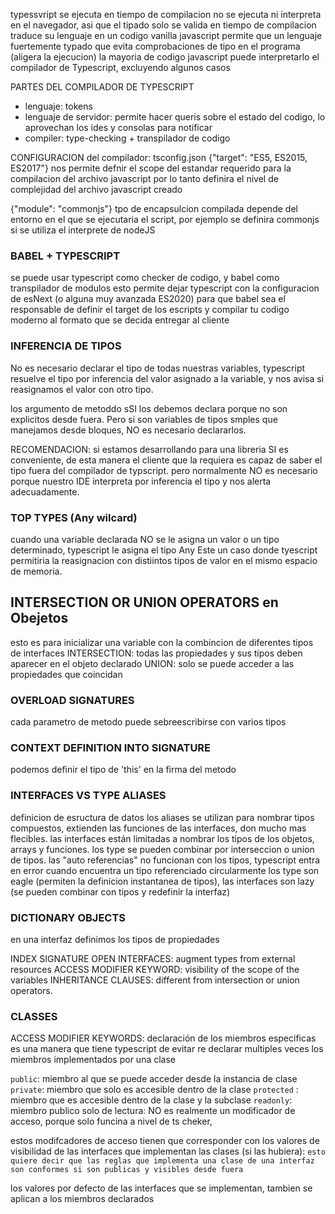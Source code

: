 typessvript se ejecuta en tiempo de compilacion
no se ejecuta ni interpreta en el navegador, asi que el tipado solo se valida en tiempo de compilacion
traduce su lenguaje en un codigo vanilla javascript
permite que un lenguaje fuertemente typado que evita comprobaciones de tipo en el programa (aligera la ejecucion)
la mayoria de codigo javascript puede interpretarlo el compilador de Typescript, excluyendo algunos casos 

PARTES DEL COMPILADOR DE TYPESCRIPT
- lenguaje: tokens
- lenguaje de servidor: permite hacer queris sobre el estado del codigo, lo aprovechan los ides y consolas para notificar
- compiler: type-checking + transpilador de codigo


CONFIGURACION del compilador: tsconfig.json
{"target": "ES5, ES2015, ES2017"}
nos permite defnir el scope del estandar requerido para la compilacion del archivo javascript
por lo tanto definira el nivel de complejidad del archivo javascript creado

{"module": "commonjs"}
tpo de encapsulcion compilada
depende del entorno en el que se ejecutaria el script, por ejemplo se definira commonjs si se utiliza el interprete de nodeJS 


### BABEL + TYPESCRIPT
se puede usar typescript como checker de codigo, y babel como transpilador de modulos
esto permite dejar typescript con la configuracion de esNext (o alguna muy avanzada ES2020) para que babel sea el responsable de definir el target de los escripts y compilar tu codigo moderno al formato que se decida entregar al cliente

### INFERENCIA DE TIPOS
No es necesario declarar el tipo de todas nuestras variables, typescript resuelve el tipo por inferencia del valor asignado a la variable, y nos avisa si reasignamos el valor con otro tipo.

los argumento de metoddo sSI los debemos declara porque no son explicitos desde fuera. Pero si son variables de tipos smples que manejamos desde bloques, NO es necesario declararlos.

RECOMENDACION: si estamos desarrollando para una libreria SI es conveniente, de esta manera el cliente que la requiera es capaz de saber el tipo fuera del compilador de typscript. pero normalmente NO es necesario porque nuestro IDE interpreta por inferencia el tipo y nos alerta adecuadamente.

### TOP TYPES (Any wilcard)
cuando una variable declarada NO se le asigna un valor o un tipo determinado, typescript le asigna el tipo Any
Este un caso donde tyescript permitiria la reasignacion con distiintos tipos de valor en el mismo espacio de memoria.

## INTERSECTION OR UNION OPERATORS en Obejetos
esto es para inicializar una variable con la combincion de diferentes tipos de interfaces
INTERSECTION: todas las propiedades y sus tipos deben aparecer en el objeto declarado
UNION: solo se puede acceder a las propiedades que coincidan

### OVERLOAD SIGNATURES
cada parametro de metodo puede sebreescribirse con varios tipos

### CONTEXT DEFINITION INTO SIGNATURE
podemos definir el tipo de 'this' en la firma del metodo

### INTERFACES VS TYPE ALIASES
definicion de esructura de datos
los aliases se utilizan para nombrar tipos compuestos, extienden las funciones de las interfaces, don mucho mas flecibles.
las interfaces están limitadas a nombrar los tipos de los objetos, arrays y funciones.
los type se pueden combinar por interseccion o union de tipos.
las "auto referencias" no funcionan con los tipos, typescript entra en error cuando encuentra un tipo referenciado circularmente
los type son eagle (permiten la definicion instantanea de tipos), las interfaces son lazy (se pueden combinar con tipos y redefinir la interfaz)

### DICTIONARY OBJECTS
en una interfaz definimos los tipos de propiedades

INDEX SIGNATURE
OPEN INTERFACES: augment types from external resources
ACCESS MODIFIER KEYWORD: visibility of the scope of the variables 
INHERITANCE CLAUSES: different from intersection or union operators.


### CLASSES
ACCESS MODIFIER KEYWORDS: declaración de los miembros especificas
es una manera que tiene typescript de evitar re declarar multiples veces los miembros implementados por una clase

`public`: miembro al que se puede acceder desde la instancia de clase
`private`: miembro que solo es accesible dentro de la clase
`protected` : miembro que es accesible dentro de la clase y la subclase
`readonly`: miembro publico solo de lectura: NO es realmente un modificador de acceso, porque solo funcina a nivel de ts cheker, 

estos modifcadores de acceso tienen que corresponder con los valores de visibilidad de las interfaces que implementan las clases (si las hubiera): `esto quiere decir que las reglas que implementa una clase de una interfaz son conformes si son publicas y visibles desde fuera`

los valores por defecto de las interfaces que se implementan, tambien se aplican a los miembros declarados

